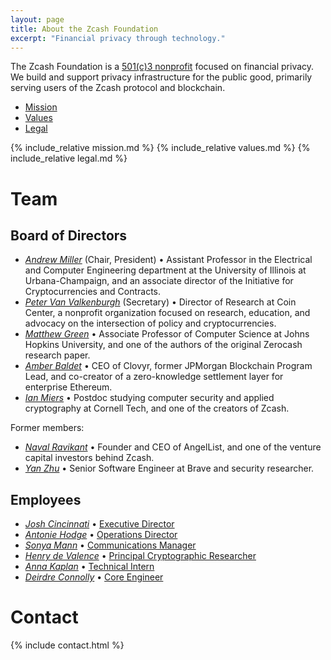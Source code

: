 ```yaml
---
layout: page
title: About the Zcash Foundation
excerpt: "Financial privacy through technology."
---
```


The Zcash Foundation is a [501(c)3 nonprofit](https://www.zfnd.org/about/incorporation-docs/) focused on financial privacy. We build and support privacy infrastructure for the public good, primarily serving users of the Zcash protocol and blockchain.

- [Mission](#mission)
- [Values](#values)
- [Legal](#legal)

{% include_relative mission.md %}
{% include_relative values.md %}
{% include_relative legal.md %}

# Team
## Board of Directors

- [_Andrew Miller_](https://soc1024.com/) (Chair, President) • Assistant Professor in the Electrical and Computer Engineering department at the University of Illinois at Urbana-Champaign, and an associate director of the Initiative for Cryptocurrencies and Contracts.
- [_Peter Van Valkenburgh_](http://www.petervv.com/) (Secretary) • Director of Research at Coin Center, a nonprofit organization focused on research, education, and advocacy on the intersection of policy and cryptocurrencies.
- [_Matthew Green_](https://isi.jhu.edu/~mgreen/) • Associate Professor of Computer Science at Johns Hopkins University, and one of the authors of the original Zerocash research paper.
- [_Amber Baldet_](http://www.amberbaldet.com/) • CEO of Clovyr, former JPMorgan Blockchain Program Lead, and co-creator of a zero-knowledge settlement layer for enterprise Ethereum.
- [_Ian Miers_](https://cs.jhu.edu/~imiers/) • Postdoc studying computer security and applied cryptography at Cornell Tech, and one of the creators of Zcash.

Former members:

- [_Naval Ravikant_](https://angel.co/naval) • Founder and CEO of AngelList, and one of the venture capital investors behind Zcash.
- [_Yan Zhu_](https://diracdeltas.github.io/) • Senior Software Engineer at Brave and security researcher.

## Employees

- [_Josh Cincinnati_](https://twitter.com/acityinohio) • [Executive Director](https://www.zfnd.org/blog/exec-director-and-roadmap/)
- [_Antonie Hodge_](https://twitter.com/antoniehodge) • [Operations Director](https://www.zfnd.org/blog/welcome-antonie/)
- [_Sonya Mann_](https://twitter.com/sonyaellenmann) • [Communications Manager](https://www.zfnd.org/blog/welcome-sonya/)
- [_Henry de Valence_](https://twitter.com/hdevalence) • [Principal Cryptographic Researcher](https://www.zfnd.org/blog/henry-de-valence/)
- [_Anna Kaplan_](https://twitter.com/kaplannie) • [Technical Intern](https://www.zfnd.org/blog/anna-kaplan-welcome/)
- [_Deirdre Connolly_](https://twitter.com/durumcrustulum) • [Core Engineer](https://www.zfnd.org/blog/welcome-deirdre/)

# Contact

{% include contact.html %}
